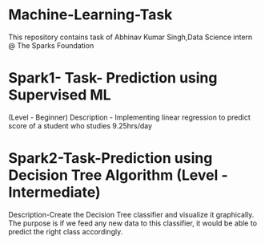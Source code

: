 # Machine-Learning-Task
This repository contains task of Abhinav Kumar Singh,Data Science intern @ The Sparks Foundation
# Spark1- Task- Prediction using Supervised ML
(Level - Beginner) Description - Implementing linear regression to predict score of a student who studies 9.25hrs/day

# Spark2-Task-Prediction using Decision Tree Algorithm (Level - Intermediate)

Description-Create the Decision Tree classifier and visualize it graphically. The purpose is if we feed any new data to this classifier, it would be able to predict the right class accordingly.
